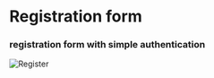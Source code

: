 # Registration form 
### registration form with simple authentication

![Register](https://user-images.githubusercontent.com/16494069/102352702-c3ff1400-3fb0-11eb-99de-f83189987669.png)
